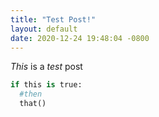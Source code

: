 ```yaml
---
title: "Test Post!"
layout: default
date: 2020-12-24 19:48:04 -0800
---
```


*This* is a _test_ post

```python
if this is true:
  #then
  that()
```
